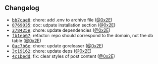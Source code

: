 <div data-pjax="true" data-test-selector="body-content" data-view-component="true" class="markdown-body my-3"><h2>Changelog</h2>
<ul>
<li><a class="commit-link" data-hovercard-type="commit" data-hovercard-url="https://github.com/0x2E/fusion/commit/bb7cae834a3f448a891a4a5989610a9e89038828/hovercard" href="https://github.com/0x2E/fusion/commit/bb7cae834a3f448a891a4a5989610a9e89038828"><tt>bb7cae8</tt></a>: chore: add .env to archive file (<a class="user-mention notranslate" data-hovercard-type="user" data-hovercard-url="/users/0x2E/hovercard" data-octo-click="hovercard-link-click" data-octo-dimensions="link_type:self" href="https://github.com/0x2E">@0x2E</a>)</li>
<li><a class="commit-link" data-hovercard-type="commit" data-hovercard-url="https://github.com/0x2E/fusion/commit/876903523b4de8083480842222fed5133635da97/hovercard" href="https://github.com/0x2E/fusion/commit/876903523b4de8083480842222fed5133635da97"><tt>8769035</tt></a>: doc: udpate installation section (<a class="user-mention notranslate" data-hovercard-type="user" data-hovercard-url="/users/0x2E/hovercard" data-octo-click="hovercard-link-click" data-octo-dimensions="link_type:self" href="https://github.com/0x2E">@0x2E</a>)</li>
<li><a class="commit-link" data-hovercard-type="commit" data-hovercard-url="https://github.com/0x2E/fusion/commit/378425e26ad7a4c75e61a17f5e5743ad9faed306/hovercard" href="https://github.com/0x2E/fusion/commit/378425e26ad7a4c75e61a17f5e5743ad9faed306"><tt>378425e</tt></a>: chore: update dependencies (<a class="user-mention notranslate" data-hovercard-type="user" data-hovercard-url="/users/0x2E/hovercard" data-octo-click="hovercard-link-click" data-octo-dimensions="link_type:self" href="https://github.com/0x2E">@0x2E</a>)</li>
<li><a class="commit-link" data-hovercard-type="commit" data-hovercard-url="https://github.com/0x2E/fusion/commit/fb1eb67cd63987bc311a899314fe2af5802a15f2/hovercard" href="https://github.com/0x2E/fusion/commit/fb1eb67cd63987bc311a899314fe2af5802a15f2"><tt>fb1eb67</tt></a>: refactor: repo should correspond to the domain, not the db table (<a class="user-mention notranslate" data-hovercard-type="user" data-hovercard-url="/users/0x2E/hovercard" data-octo-click="hovercard-link-click" data-octo-dimensions="link_type:self" href="https://github.com/0x2E">@0x2E</a>)</li>
<li><a class="commit-link" data-hovercard-type="commit" data-hovercard-url="https://github.com/0x2E/fusion/commit/0ac7b6ed624f9bee5ad138b30fe4195cd41c2d11/hovercard" href="https://github.com/0x2E/fusion/commit/0ac7b6ed624f9bee5ad138b30fe4195cd41c2d11"><tt>0ac7b6e</tt></a>: chore: update goreleaser (<a class="user-mention notranslate" data-hovercard-type="user" data-hovercard-url="/users/0x2E/hovercard" data-octo-click="hovercard-link-click" data-octo-dimensions="link_type:self" href="https://github.com/0x2E">@0x2E</a>)</li>
<li><a class="commit-link" data-hovercard-type="commit" data-hovercard-url="https://github.com/0x2E/fusion/commit/3c19162b8a9bba13dd03ae7e3c0fcc50d0e43154/hovercard" href="https://github.com/0x2E/fusion/commit/3c19162b8a9bba13dd03ae7e3c0fcc50d0e43154"><tt>3c19162</tt></a>: chore: update deps (<a class="user-mention notranslate" data-hovercard-type="user" data-hovercard-url="/users/0x2E/hovercard" data-octo-click="hovercard-link-click" data-octo-dimensions="link_type:self" href="https://github.com/0x2E">@0x2E</a>)</li>
<li><a class="commit-link" data-hovercard-type="commit" data-hovercard-url="https://github.com/0x2E/fusion/commit/4c1bedd5d720afadec57632aba0a1bc567e1f714/hovercard" href="https://github.com/0x2E/fusion/commit/4c1bedd5d720afadec57632aba0a1bc567e1f714"><tt>4c1bedd</tt></a>: fix: clear styles of post content (<a class="user-mention notranslate" data-hovercard-type="user" data-hovercard-url="/users/0x2E/hovercard" data-octo-click="hovercard-link-click" data-octo-dimensions="link_type:self" href="https://github.com/0x2E">@0x2E</a>)</li>
</ul></div>
